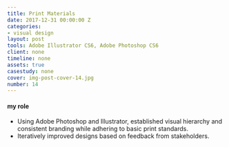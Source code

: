 ```yaml
---
title: Print Materials
date: 2017-12-31 00:00:00 Z
categories:
- visual design
layout: post
tools: Adobe Illustrator CS6, Adobe Photoshop CS6
client: none
timeline: none
assets: true
casestudy: none
cover: img-post-cover-14.jpg
number: 14
---
```


<h4 class="heading heading--regular heading--emphasize post__heading--stacked">my role</h4>
<div class="marker-post-heading"></div>
<ul>
	<li>Using Adobe Photoshop and Illustrator, established visual hierarchy and consistent branding while adhering to basic print standards.</li>
	<li>Iteratively improved designs based on feedback from stakeholders.</li>
</ul>
